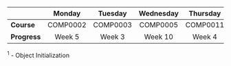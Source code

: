 |              | **Monday** | **Tuesday** | **Wednesday** | **Thursday** | **Friday** | **Saturday** |
|--------------|:----------:|:-----------:|:-------------:|:------------:|:----------:|:------------:|
|  **Course**  |  COMP0002  |   COMP0003  |    COMP0005   |   COMP0011   |  COMP0147  |   COMP0004   |
| **Progress** |   Week 5   |    Week 3   |    Week 10    |    Week 4    |   Week 6   |Week 5<sup>1</sup>|

<sup>1</sup> - Object Initialization